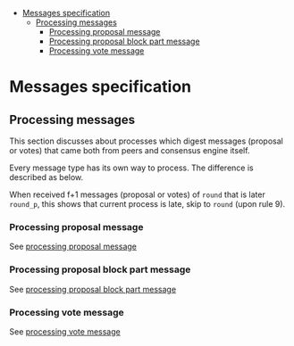 - [Messages specification](#messages-specification)
  - [Processing messages](#processing-messages)
    - [Processing proposal message](#processing-proposal-message)
    - [Processing proposal block part message](#processing-proposal-block-part-message)
    - [Processing vote message](#processing-vote-message)

# Messages specification
## Processing messages 
This section discusses about processes which digest messages (proposal or votes) that came both from peers and consensus engine itself.

Every message type has its own way to process. The difference is described as below.

When received f+1 messages (proposal or votes) of `round` that is later `round_p`, this shows that current process is late, skip to `round` (upon rule 9). 

### Processing proposal message
See [processing proposal message](./proposal.md#processing-proposal-message)

### Processing proposal block part message
See [processing proposal block part message](./proposal.md#processing-proposal-block-part-message)

### Processing vote message
See [processing vote message](./vote.md#processing-vote-message)
